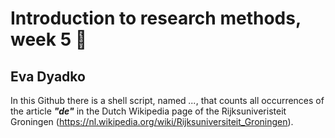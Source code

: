 # Introduction to research methods, week 5 :page_with_curl:
## Eva Dyadko

In this Github there is a shell script, named *...*, that counts all occurrences of the article ***"de"*** in the Dutch Wikipedia page of the Rijksuniveristeit Groningen (https://nl.wikipedia.org/wiki/Rijksuniversiteit_Groningen).


